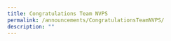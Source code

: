 ```yaml
---
title: Congratulations Team NVPS
permalink: /announcements/CongratulationsTeamNVPS/
description: ""
---
```

